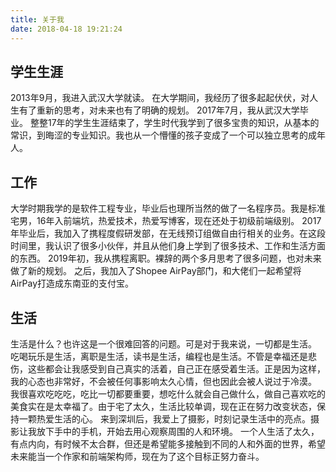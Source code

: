 ```yaml
---
title: 关于我
date: 2018-04-18 19:21:24
---
```

## 学生生涯 ##
2013年9月，我进入武汉大学就读。
在大学期间，我经历了很多起起伏伏，对人生有了重新的思考，对未来也有了明确的规划。
2017年7月，我从武汉大学毕业。
整整17年的学生生涯结束了，学生时代我学到了很多宝贵的知识，从基本的常识，到晦涩的专业知识。我也从一个懵懂的孩子变成了一个可以独立思考的成年人。
## 工作 ##
大学时期我学的是软件工程专业，毕业后也理所当然的做了一名程序员。我是标准宅男，16年入前端坑，热爱技术，热爱写博客，现在还处于初级前端级别。
2017年毕业后，我加入了携程度假研发部，在无线预订组做自由行相关的业务。在这段时间里，我认识了很多小伙伴，并且从他们身上学到了很多技术、工作和生活方面的东西。
2019年初，我从携程离职。裸辞的两个多月思考了很多问题，也对未来做了新的规划。
之后，我加入了Shopee AirPay部门，和大佬们一起希望将AirPay打造成东南亚的支付宝。
## 生活 ##
生活是什么？也许这是一个很难回答的问题。可是对于我来说，一切都是生活。
吃喝玩乐是生活，离职是生活，读书是生活，编程也是生活。不管是幸福还是悲伤，这些都会让我感受到自己真实的活着，自己正在感受着生活。正是因为这样，我的心态也非常好，不会被任何事影响太久心情，但也因此会被人说过于冷漠。
我很喜欢吃吃吃，吃比一切都要重要，想吃什么就会自己做什么，做自己喜欢吃的美食实在是太幸福了。由于宅了太久，生活比较单调，现在正在努力改变状态，保持一颗热爱生活的心。
来到深圳后，我爱上了摄影，时刻记录生活中的亮点。摄影让我放下手中的手机，开始去用心观察周围的人和环境。
一个人生活了太久，有点内向，有时候不太合群，但还是希望能多接触到不同的人和外面的世界，希望未来能当一个作家和前端架构师，现在为了这个目标正努力奋斗。

